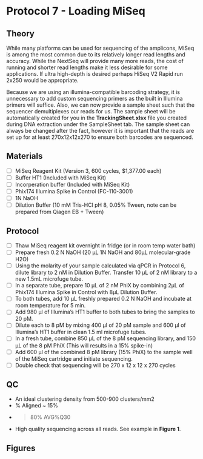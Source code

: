 # Protocol 7 - Loading MiSeq
## Theory

While many platforms can be used for sequencing of the amplicons, MiSeq is among the most common due to its relatively longer read lengths and accuracy. While the NextSeq will provide many more reads, the cost of running and shorter read lengths make it less desirable for some applications. If ultra high-depth is desired perhaps HiSeq V2 Rapid run 2x250 would be appropriate.

Because we are using an illumina-compatible barcoding strategy, it is  unnecessary to add custom sequencing primers as the built in Illumina primers will suffice. Also, we can now provide a sample sheet such that the sequencer demultiplexes our reads for us. The sample sheet will be automatically created for you in the **TrackingSheet.xlsx** file you created during DNA extraction under the SampleSheet tab.  The sample sheet can always be changed after the fact, however it is important that the reads are set up for at least 270x12x12x270 to ensure both barcodes are sequenced.

## Materials
- [ ] MiSeq Reagent Kit (Version 3, 600 cycles, $1,377.00 each)
- [ ] Buffer HT1 (Included with MiSeq Kit)
- [ ] Incorperation buffer (Included with MiSeq Kit)
- [ ] Phix174 Illumina Spike in Control (FC-110-3001)
- [ ] 1N NaOH
- [ ] Dilution Buffer (10 mM Tris-HCl pH 8, 0.05% Tween, note can be prepared from Qiagen EB + Tween)

## Protocol
- [ ] Thaw MiSeq reagent kit overnight in fridge (or in room temp water bath)
- [ ] Prepare fresh 0.2 N NaOH (20 µL 1N NaOH and 80µL molecular-grade H2O)
- [ ] Using the molarity of your sample calculated via qPCR in Protocol 6, dilute library to 2 nM in Dilution Buffer. Transfer 10 µL of 2 nM library to a new 1.5mL microfuge tube.
- [ ] In a separate tube, prepare 10 µL of 2 nM PhiX by combining 2µL of Phix174 Illumina Spike in Control with 8µL Dilution Buffer.
- [ ] To both tubes, add 10 µL freshly prepared 0.2 N NaOH and incubate at room temperature for 5 min.
- [ ] Add 980 μl of Illumina’s HT1 buffer to both tubes to bring the samples to 20 pM.
- [ ] Dilute each to 8 pM by mixing 400 μl of 20 pM sample and 600 μl of Illumina’s HT1 buffer in clean 1.5 ml microfuge tubes.
- [ ] In a fresh tube, combine 850 µL of the 8 pM sequencing library, and 150 µL of the 8 pM PhiX (This will results in a 15% spike-in)
- [ ] Add 600 μl of the combined 8 pM library (15% PhiX) to the sample well of the MiSeq cartridge and initiate sequencing. 
- [ ] Double check that sequencing will be 270 x 12 x 12 x 270 cycles

## QC
- An ideal clustering density from 500-900 clusters/mm2
- % Aligned ~ 15%
- >80% AVG%Q30
- High quality sequencing across all reads. See example in **Figure 1**.

## Figures

